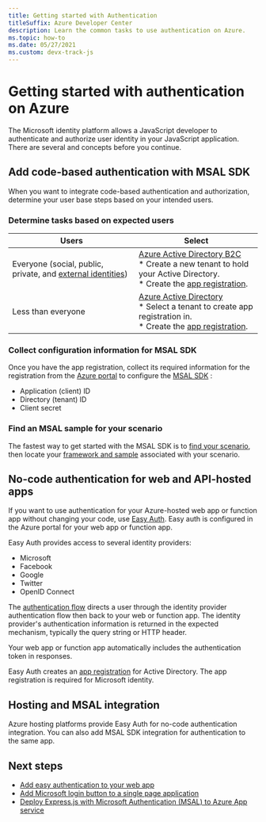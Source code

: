 ```yaml
---
title: Getting started with Authentication
titleSuffix: Azure Developer Center
description: Learn the common tasks to use authentication on Azure.  
ms.topic: how-to
ms.date: 05/27/2021
ms.custom: devx-track-js
---
```


# Getting started with authentication on Azure

The Microsoft identity platform allows a JavaScript developer to authenticate and authorize user identity in your JavaScript application. There are several  and concepts before you continue. 

## Add code-based authentication with MSAL SDK

When you want to integrate code-based authentication and authorization, determine your user base steps based on your intended users.

### Determine tasks based on expected users

|Users|Select|
|--|--|
|Everyone (social, public, private, and [external identities](/azure/active-directory/external-identities/compare-with-b2c))|[Azure Active Directory B2C](/azure/active-directory-b2c/overview)<br>* Create a new tenant to hold your Active Directory.<br>* Create the [app registration](/azure/active-directory/develop/quickstart-register-app).|
|Less than everyone|[Azure Active Directory](/azure/active-directory-b2c/overview)<br>* Select a tenant to create app registration in.<br>* Create the [app registration](/azure/active-directory/develop/quickstart-register-app).|

### Collect configuration information for MSAL SDK

Once you have the app registration, collect its required information for the registration from the [Azure portal](https://ms.portal.azure.com/#blade/Microsoft_AAD_IAM/ActiveDirectoryMenuBlade/RegisteredApps) to configure the [MSAL SDK](https://github.com/AzureAD/microsoft-authentication-library-for-js) :

* Application (client) ID
* Directory (tenant) ID
* Client secret

### Find an MSAL sample for your scenario

The fastest way to get started with the MSAL SDK is to [find your scenario](/azure/active-directory/develop/authentication-flows-app-scenarios), then locate your [framework and sample](/azure/active-directory/develop/sample-v2-code) associated with your scenario. 

## No-code authentication for web and API-hosted apps

If you want to use authentication for your Azure-hosted web app or function app without changing your code, use [Easy Auth](/azure/app-service/overview-authentication-authorization). Easy auth is configured in the Azure portal for your web app or function app. 

Easy Auth provides access to several identity providers:

* Microsoft
* Facebook
* Google
* Twitter
* OpenID Connect

The [authentication flow](/azure/app-service/overview-authentication-authorization#authentication-flow) directs a user through the identity provider authentication flow then back to your web or function app. The identity provider's authentication information is returned in the expected mechanism, typically the query string or HTTP header.

Your web app or function app automatically includes the authentication token in responses.

Easy Auth creates an [app registration](/azure/active-directory/develop/quickstart-register-app) for Active Directory. The app registration is required for Microsoft identity.

## Hosting and MSAL integration

Azure hosting platforms provide Easy Auth for no-code authentication integration. You can also add MSAL SDK integration for authentication to the same app.  

## Next steps

* [Add easy authentication to your web app](../with-web-app/add-authentication-to-web-app.md)
* [Add Microsoft login button to a single page application](../../tutorial/single-page-application-azure-login-button-sdk-msal)
* [Deploy Express.js with Microsoft Authentication (MSAL) to Azure App service](../with-web-app/deploy-msal-sdk-authentication-expressjs.md)